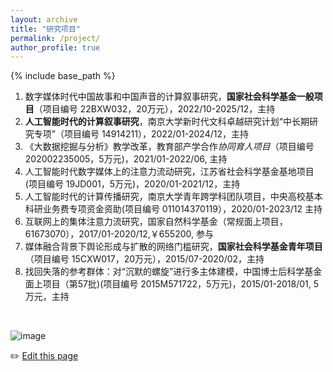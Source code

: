 ```yaml
---
layout: archive
title: "研究项目"
permalink: /project/
author_profile: true
---
```


{% include base_path %}

1. 数字媒体时代中国故事和中国声音的计算叙事研究，**国家社会科学基金一般项目**（项目编号 22BXW032，20万元），2022/10-2025/12，主持
2. **人工智能时代的计算叙事研究**，南京大学新时代文科卓越研究计划“中长期研究专项”（项目编号 14914211），2022/01-2024/12，主持
3. 《大数据挖掘与分析》教学改革，教育部产学合作*协同育人项目*（项目编号 202002235005，5万元)，2021/01-2022/06, 主持
4. 人工智能时代数字媒体上的注意力流动研究，江苏省社会科学基金基地项目(项目编号 19JD001，5万元)，2020/01-2021/12，主持
5. 人工智能时代的计算传播研究，南京大学青年跨学科团队项目，中央高校基本科研业务费专项资金资助(项目编号 011014370119），2020/01-2023/12 主持
6. 互联网上的集体注意力流研究，国家自然科学基金（常规面上项目，61673070），2017/01-2020/12,￥655200, 参与
7. 媒体融合背景下舆论形成与扩散的网络门槛研究，**国家社会科学基金青年项目** （项目编号 15CXW017，20万元），2015/07-2020/02，主持
8. 找回失落的参考群体：对“沉默的螺旋”进行多主体建模，中国博士后科学基金面上项目（第57批)(项目编号 2015M571722，5万元)，2015/01-2018/01, 5万元，主持

<br>

![image](https://user-images.githubusercontent.com/543384/192227995-fdb3a693-2f68-4dc4-b9bd-06053066322f.png)


✏️ [Edit this page](https://github.com/{{site.repository}}edit/gh-pages/_pages/project.md)
